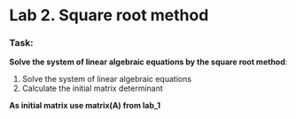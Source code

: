 # Lab 2. Square root method
### Task:
**Solve the system of linear algebraic equations by the square root method**:
1. Solve the system of linear algebraic equations
2. Calculate the initial matrix determinant

**As initial matrix use matrix(A) from lab_1**